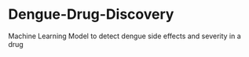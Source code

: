 # Dengue-Drug-Discovery
Machine Learning Model to detect dengue side effects and severity in a drug
